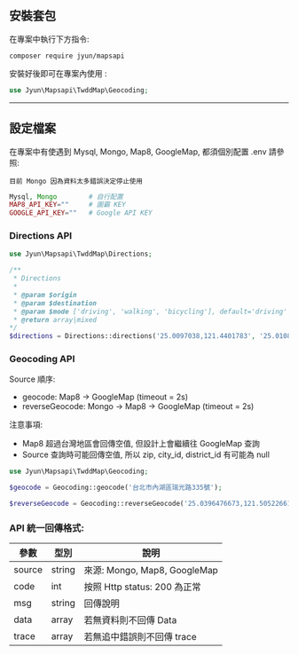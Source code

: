 安裝套包
------------

在專案中執行下方指令:

    composer require jyun/mapsapi
    
安裝好後即可在專案內使用 :

```php
use Jyun\Mapsapi\TwddMap\Geocoding;
```

---

設定檔案
-----

在專案中有使遇到 Mysql, Mongo, Map8, GoogleMap, 都須個別配置 .env 請參照:
 
`目前 Mongo 因為資料太多錯誤決定停止使用` 
```php
Mysql, Mongo        # 自行配置
MAP8_API_KEY=""     # 圖霸 KEY
GOOGLE_API_KEY=""   # Google API KEY
```


### Directions API

```php
use Jyun\Mapsapi\TwddMap\Directions;

/**
 * Directions
 *
 * @param $origin
 * @param $destination
 * @param $mode ['driving', 'walking', 'bicycling'], default='driving'
 * @return array|mixed
*/
$directions = Directions::directions('25.0097038,121.4401783', '25.0108898,121.4346963');
```


### Geocoding API

Source 順序:
* geocode: Map8 -> GoogleMap (timeout = 2s)
* reverseGeocode: Mongo -> Map8 -> GoogleMap (timeout = 2s)

注意事項:
* Map8 超過台灣地區會回傳空值, 但設計上會繼續往 GoogleMap 查詢
* Source 查詢時可能回傳空值, 所以 zip, city_id, district_id 有可能為 null

```php
use Jyun\Mapsapi\TwddMap\Geocoding;

$geocode = Geocoding::geocode('台北市內湖區瑞光路335號');

$reverseGeocode = Geocoding::reverseGeocode('25.0396476673,121.505226616');
```

### API 統一回傳格式:
|參數|型別|說明|
|-------|--------|-----------------------------|
|source | string | 來源: Mongo, Map8, GoogleMap
|code   | int    | 按照 Http status: 200 為正常
|msg    | string | 回傳說明
|data   | array  | 若無資料則不回傳 Data
|trace  | array  | 若無追中錯誤則不回傳 trace


